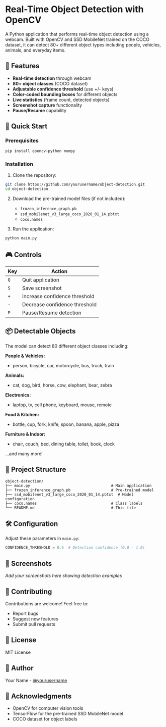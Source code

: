 # Real-Time Object Detection with OpenCV

A Python application that performs real-time object detection using a webcam. Built with OpenCV and SSD MobileNet trained on the COCO dataset, it can detect 80+ different object types including people, vehicles, animals, and everyday items.

## 🎯 Features

- **Real-time detection** through webcam
- **80+ object classes** (COCO dataset)
- **Adjustable confidence threshold** (use +/- keys)
- **Color-coded bounding boxes** for different objects
- **Live statistics** (frame count, detected objects)
- **Screenshot capture** functionality
- **Pause/Resume** capability

## 🚀 Quick Start

### Prerequisites

```bash
pip install opencv-python numpy
```

### Installation

1. Clone the repository:
```bash
git clone https://github.com/yourusername/object-detection.git
cd object-detection
```

2. Download the pre-trained model files (if not included):
   - `frozen_inference_graph.pb`
   - `ssd_mobilenet_v3_large_coco_2020_01_14.pbtxt`
   - `coco.names`

3. Run the application:
```bash
python main.py
```

## 🎮 Controls

| Key | Action |
|-----|--------|
| `Q` | Quit application |
| `S` | Save screenshot |
| `+` | Increase confidence threshold |
| `-` | Decrease confidence threshold |
| `P` | Pause/Resume detection |

## 📦 Detectable Objects

The model can detect 80 different object classes including:

**People & Vehicles:**
- person, bicycle, car, motorcycle, bus, truck, train

**Animals:**
- cat, dog, bird, horse, cow, elephant, bear, zebra

**Electronics:**
- laptop, tv, cell phone, keyboard, mouse, remote

**Food & Kitchen:**
- bottle, cup, fork, knife, spoon, banana, apple, pizza

**Furniture & Indoor:**
- chair, couch, bed, dining table, toilet, book, clock

...and many more!

## 📁 Project Structure

```
object-detection/
├── main.py                                    # Main application
├── frozen_inference_graph.pb                  # Pre-trained model
├── ssd_mobilenet_v3_large_coco_2020_01_14.pbtxt  # Model configuration
├── coco.names                                 # Class labels
└── README.md                                  # This file
```

## 🛠️ Configuration

Adjust these parameters in `main.py`:

```python
CONFIDENCE_THRESHOLD = 0.5  # Detection confidence (0.0 - 1.0)
```

## 📸 Screenshots

*Add your screenshots here showing detection examples*

## 🤝 Contributing

Contributions are welcome! Feel free to:
- Report bugs
- Suggest new features
- Submit pull requests

## 📄 License

MIT License

## 👤 Author

Your Name - [@yourusername](https://github.com/yourusername)

## 🙏 Acknowledgments

- OpenCV for computer vision tools
- TensorFlow for the pre-trained SSD MobileNet model
- COCO dataset for object labels
